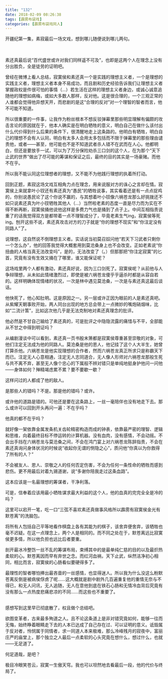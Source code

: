```yaml
---
title: "132"
date: 2018-02-09 08:26:38
tags: [霹雳布袋戏]
categories: [霹雳布袋戏同人]
---
```


<p dir="ltr"  >开疆纪第一集，素寂最后一场文戏，想到哪儿随便说到哪儿两句。<br /><br /><br /></p> 
<p dir="ltr"  >素还真最后说“百代盛世或许对我们同样遥不可及”，也即是这两个人在理念上没有分出胜负，全是徒劳的证明吧。</p> 
<p dir="ltr"  >曾经在微博上看人总结，寂寞侯和素还真一个是实践的理想主义者，一个是理想的实践主义者，理想主义者本身不易成功，而且剧和历史经验告诉我们让理想主义者掌握政权是件很可怕的事情（…）若生活在这样的理想主义者身边，或诚心诚意追随他的理想如病梅，或如大多数人那样，反对他。这是很合理的，一个三观正常的人谁都会觉得他异想天开，而悲剧的是这“合理的反对”对一个理智的智者而言，他不可能不知道。</p> 
<p dir="ltr"  >所以很重要的一件事，让我作为粉丝根本不想反驳弹幕里那些明显理解有偏颇的攻击言论的原因就在于，他本人确实是在明白牺牲的意义，明白自己在做什么该付出什么代价得到什么后果的条件下，很清醒地走上这条路的。他明白有牺牲，明白自己的理想不会有人认同，明白有太多人会用太多包括而不限于弹幕里的那些理由谴责他，或者——甚至，他可能也不是不知道武者杀人错不在武而在人心。他都明白，但还是要放手一试，可以为了万分保险劝杀三口剑的这个人，在为那个“天下止武的世界”做出了尽可能的筹谋和保证之后，最终的目的其实是一场豪赌。而他不在乎。</p> 
<p dir="ltr"  >所以我不能认同这位理想者的理想，又不能不为他践行理想的执着所打动。</p> 
<p dir="ltr"  >回到正题，素寂这场文戏互相角力点在理念，用来说服对方的诛心之言却在情。寂寞侯上来就拿叶小钗还有素还真为“愚民”的牺牲说事，其实看着还是有一点点捉鸡的，你别说愚民论了这个你说不赢的，与其想着叶小钗像六祸苍龙那么好挑拨还不如只说素还真为叶小钗牺牲其他人（…）当然啦老素的态度一直是尽力而为实在不得不断再断，寂寞侯捅他说他这样是多费力气也是捅到了点子上。中间互相指责说重了的话我觉得双方是都带着一点不理智成分了，毕竟老素生气ing，寂寞侯等死ing。刨开这些不说，素还真攻击对方的刀子就是“你的理想不现实”和“你注定没有同路人”了。</p> 
<p dir="ltr"  >说理想，这自然说不倒理想主义者。实话说当初莫召奴问他“若天下习武者只剩你一个怎么办”，他的回答我觉得大概套用到莫沧桑身上也不会改变。正如老素说“你扭曲的人格当真无法改变吗”，是的，无法改变了（。）但那那把“你注定寂寞”的匕首，究竟有没有生效又捅在了哪里，谁又能保证呢？</p> 
<p dir="ltr"  >这场戏里两个人都有激动，素还真好说，因为三口剑死了。寂寞侯呢？从前他与人争辩理想，从未如此情绪激烈过，即使是被六祸苍龙傻乎乎逼杀时都是从容自若的。这样明确体现情绪的状况，一次是林中遇见莫沧桑，一次是与素还真这最后谈话。</p> 
<p dir="ltr"  >他快死了，他心知肚明。这是原因之一。另一层或许正因为眼前的人是素还真吧。从紫耀天朝事败开始，两人同台出现的地方总会带上一点微妙的嘴炮硝烟味，比如“二流计策”，比如这次他几乎是无法克制地对素还真理念的批评。</p> 
<p dir="ltr"  >他必然是不甘自己输给了素还真的，可是批评之中隐隐流露的痛惜与不平，全部能从不甘之中得到明证吗？</p> 
<p dir="ltr"  >从编剧漫谈中可以看到，素还真一页书殷末箫都是寂寞侯尊重甚至崇敬的对象，可他们注定无法成为他的同路人。莫沧桑是他的恩人，他记挂了这个人大半生，她曾打算杀他。六祸苍龙是他实现理想的合作者，然而六祸苍龙真正所求只是称霸天下而已。注定无人心意相通，注定无人志同道合，无人像人形师对六祸苍龙那般生死与共不离不弃，甚至无人像个忠心的下属般不辨对错只是单纯地挺身护他问一问他——身体如何？殚精竭虑累不累？要不要歇一歇？</p> 
<p dir="ltr"  >这样问过的人都成了他的敌人。</p> 
<p dir="ltr"  >是那些人的错吗？不是。那是他的错吗？或许。</p> 
<p dir="ltr"  >或许他的道路是错的。可他还是要在这条路上，一丝一毫陪伴也没有地走下去。那么或许可以回到开头再问一遍：不在乎吗？</p> 
<p dir="ltr"  >他真的都不在乎吗？</p> 
<p dir="ltr"  >就好像一架依靠金属发条机关齿轮精密构造而成的钟表，依靠最严密的理智、逻辑和思维，向着最终目标不停运转的计算机器。没有血肉，没有感情，不会动摇。不会出手挡在六祸苍龙与莫沧桑之间，不会在鸿门宴上对六祸苍龙陈辞指责，不会在素还真询问身体状况的时候说“收起你无谓的恻隐之心”，质问他“你真以为你救得了所有的人？”</p> 
<p dir="ltr"  >不会被友人、恩人、崇敬之人的任何否定伤害，不会为任何一条性命的牺牲而感到悲伤。更不用最后对着九锡道谢，说“多谢你陪我走过这条血路”。</p> 
<p dir="ltr"  >这本应该是一名最理想的筹谋者，干净利落。</p> 
<p dir="ltr"  >可是，信奉着应该用最小牺牲谋求最大利益的这个人，他的血真的完完全全是冷的吗？</p> 
<p dir="ltr"  >这里可以宕开一笔，吃一口“三弦不喜欢素还真做事风格所以霹雳有寂寞侯金光有默苍离”的洗脑包。</p> 
<p dir="ltr"  >将所有人包括自己平等地看作棋盘上各有其能为的棋子，该舍弃便舍弃，该牺牲也毫不迟疑。在这一点理念上，两个人是相同的。而不同之处在于，默苍离远比寂寞侯更多情，所以他负担也远比后者要重。</p> 
<p dir="ltr"  >剖开最冰冷整饬一丝不乱的筹谋布局，束缚其中的是最单纯仁慈的目的以及最炽热柔软的心。默苍离因而早有弃世之念。而红河血祸，天下止武，纵然洁净初心相同，相比而言，寂寞侯的心肠看似要硬得多了。</p> 
<p dir="ltr"  >最理性的智者哪怕捧出最吝啬的一丝感情，也显得迷人。所以我为什么没这么粉默苍离反倒是被病侯俘虏了呢……这大概就是剧中剧外几百遍重复他的重情无奈与不得已，和无人问讯，无人追随，无人在意他到底在铁石心肠和无情冷血背后究竟有没有那么一点热度悲痛悲凉的不同……而这些也不重要了。<br /><br /></p> 
<p dir="ltr"  >感想写到这里早已彻底散了，权且做个总结吧。</p> 
<p dir="ltr"  >欲图变革者，古来最多殉道之人。且不论这条道上是非对错究竟如何，能够一往而无悔，始终睁着眼睛走下去的人本已达成了自己存在过、可以证明的意义。诋毁属于反对者，怜悯属于同情者，求一同道人本来极难，那么冷峰残月的寂夜中，富丽庄严的庙堂上，那个独立之人最后一点柔软的心头究竟在想什么，想过什么，也就——无足道了。</p> 
<p dir="ltr"  >何足道哉，是吧？</p> 
<p dir="ltr"  >极目冷眼笑苍云，寂寞一生傲天穹。我也可以坦然地去看最后一段，他的代价与终局了。</p>